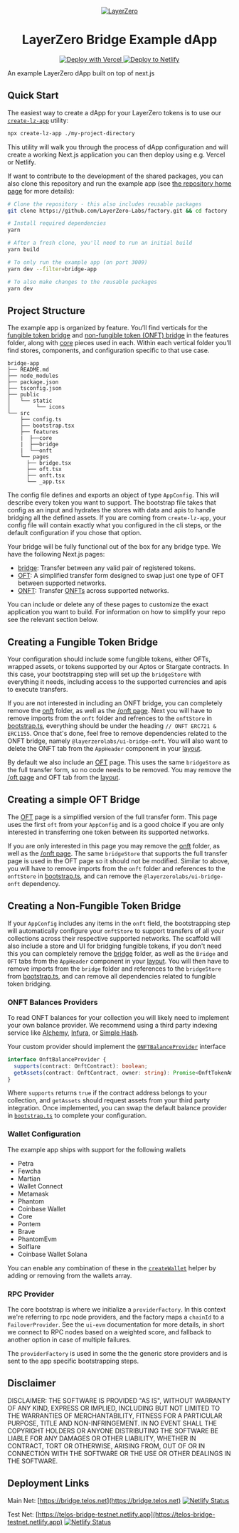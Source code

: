 <p align="center">
  <a href="https://layerzero.network">
    <img alt="LayerZero" style="max-width: 500px" src="https://d3a2dpnnrypp5h.cloudfront.net/bridge-app/lz.png"/>
  </a>
</p>

<h1 align="center">LayerZero Bridge Example dApp</h1>

<!-- Deploy buttons -->

<p align="center">
  <a href="https://vercel.com/new/clone?repository-url=https%3A%2F%2Fgithub.com%2FLayerZero-Labs%2Ffactory%2Ftree%2Fexamples%2Fbridge-app&demo-title=LayerZero%20dApp&demo-description=Showcase%20dApp%20for%20LayerZero%20omnichain%20interoperability%20protocol&demo-url=https%3A%2F%2Ffactory.layerzero.network%2Fbridge&demo-image=https%3A%2F%2Flayerzero.network%2Ficons%2Fshare.png">
    <img src="https://d3a2dpnnrypp5h.cloudfront.net/bridge-app/deploy-to-vercel.svg" alt="Deploy with Vercel"/>
  </a>
  <a href="https://app.netlify.com/start/deploy?repository=https%3A%2F%2Fgithub.com%2FLayerZero-Labs%2Ffactory&base=examples%2Fbridge-app">
    <img src="https://d3a2dpnnrypp5h.cloudfront.net/bridge-app/deploy-to-netlify.svg" alt="Deploy to Netlify"/>
  </a>
</p>

An example LayerZero dApp built on top of next.js

## Quick Start

The easiest way to create a dApp for your LayerZero tokens is to use our [`create-lz-app`](https://www.npmjs.com/package/create-lz-app) utility:

```bash
npx create-lz-app ./my-project-directory
```

This utility will walk you through the process of dApp configuration and will create a working Next.js application you can then deploy using e.g. Vercel or Netlify.

If want to contribute to the development of the shared packages, you can also clone this repository and run the example app (see [the repository home page](https://github.com/LayerZero-Labs/factory) for more details):

```sh
# Clone the repository - this also includes reusable packages
git clone https://github.com/LayerZero-Labs/factory.git && cd factory

# Install required dependencies
yarn

# After a fresh clone, you'll need to run an initial build
yarn build

# To only run the example app (on port 3009)
yarn dev --filter=bridge-app

# To also make changes to the reusable packages
yarn dev
```

## Project Structure

The example app is organized by feature. You’ll find verticals for the [fungible token bridge](src/features/bridge/README.md) and [non-fungible token (ONFT) bridge](src/features/onft/README.md) in the features folder, along with [core](src/features/core/README.md) pieces used in each. Within each vertical folder you’ll find stores, components, and configuration specific to that use case.

```
bridge-app
├── README.md
├── node_modules
├── package.json
├── tsconfig.json
├── public
│   └── static
│        └── icons
└── src
    ├── config.ts
    ├── bootstrap.tsx
    ├── features
    |  ├──core
    |  ├──bridge
    |  └──onft
    └── pages
      ├── bridge.tsx
      ├── oft.tsx
      ├── onft.tsx
      └── _app.tsx
```

The config file defines and exports an object of type `AppConfig`. This will describe every token you want to support. The bootstrap file takes that config as an input and hydrates the stores with data and apis to handle bridging all the defined assets. If you are coming from `create-lz-app`, your config file will contain exactly what you configured in the cli steps, or the default configuration if you chose that option.

Your bridge will be fully functional out of the box for any bridge type. We have the following Next.js pages:

- [bridge](http://localhost:3009/bridge): Transfer between any valid pair of registered tokens.
- [OFT](http://localhost:3009/oft): A simplified transfer form designed to swap just one type of OFT between supported networks.
- [ONFT](http://localhost:3009/onft): Transfer [ONFTs](https://layerzero.gitbook.io/docs/evm-guides/layerzero-omnichain-contracts) across supported networks.

You can include or delete any of these pages to customize the exact application you want to build. For information on how to simplify your repo see the relevant section below.

## Creating a Fungible Token Bridge

Your configuration should include some fungible tokens, either OFTs, wrapped assets, or tokens supported by our Aptos or Stargate contracts. In this case, your bootstrapping step will set up the `bridgeStore` with everything it needs, including access to the supported currencies and apis to execute transfers.

If you are not interested in including an ONFT bridge, you can completely remove the [onft](./src/features/onft/) folder, as well as the [/onft page](./src/pages/onft.tsx). Next you will have to remove imports from the `onft` folder and refrences to the `onftStore` in [bootstrap.ts](./src/bootstrap.ts), everything should be under the heading `// ONFT ERC721 & ERC1155`. Once that's done, feel free to remove dependencies related to the ONFT bridge, namely `@layerzerolabs/ui-bridge-onft`. You will also want to delete the ONFT tab from the `AppHeader` component in your [layout](./src/features/core/ui/Layout.tsx).

By default we also include an [OFT](http://localhost:3009/oft) page. This uses the same `bridgeStore` as the full transfer form, so no code needs to be removed. You may remove the [/oft page](./src/pages/oft.tsx) and OFT tab from the [layout](./src/features/core/ui/Layout.tsx).

## Creating a simple OFT Bridge

The [OFT](http://localhost:3009/oft) page is a simplified version of the full transfer form. This page uses the first `oft` from your `AppConfig` and is a good choice if you are only interested in transferring one token between its supported networks.

If you are only interested in this page you may remove the [onft](./src/features/onft/) folder, as well as the [/onft page](./src/pages/onft.tsx). The same `bridgeStore` that supports the full transfer page is used in the OFT page so it should not be modified. Similar to above, you will have to remove imports from the `onft` folder and references to the `onftStore` in [bootstrap.ts](./src/bootstrap.ts), and can remove the `@layerzerolabs/ui-bridge-onft` dependency.

## Creating a Non-Fungible Token Bridge

If your `AppConfig` includes any items in the `onft` field, the bootstrapping step will automatically configure your `onftStore` to support transfers of all your collections across their respective supported networks. The scaffold will also include a store and UI for bridging fungible tokens, if you don't need this you can completely remove the [bridge](./src/features/bridge/) folder, as well as the `Bridge` and `OFT` tabs from the `AppHeader` component in your [layout](./src/features/core/ui/Layout.tsx). You will then have to remove imports from the `bridge` folder and references to the `bridgeStore` from [bootstrap.ts](./src/bootstrap.ts), and can remove all dependencies related to fungible token bridging.

### ONFT Balances Providers

To read ONFT balances for your collection you will likely need to implement your own balance provider. We recommend using a third party indexing service like [Alchemy](https://docs.alchemy.com/reference/nft-api-quickstart), [Infura](https://www.infura.io/platform/nft-api), or [Simple Hash](https://docs.simplehash.com/reference/overview).

Your custom provider should implement the [`ONFTBalanceProvider`](https://github.com/LayerZero-Labs/ui-monorepo/blob/main/packages/ui-bridge-onft/src/balance/OnftBalanceProvider.ts) interface

```ts
interface OnftBalanceProvider {
  supports(contract: OnftContract): boolean;
  getAssets(contract: OnftContract, owner: string): Promise<OnftTokenAmount[]>;
}
```

Where `supports` returns `true` if the contract address belongs to your collection, and `getAssets` should request assets from your third party integration. Once implemented, you can swap the default balance provider in [`bootstrap.ts`](src/bootstrap.ts) to complete your configuration.

### Wallet Configuration

The example app ships with support for the following wallets

- Petra
- Fewcha
- Martian
- Wallet Connect
- Metamask
- Phantom
- Coinbase Wallet
- Core
- Pontem
- Brave
- PhantomEvm
- Solflare
- Coinbase Wallet Solana

You can enable any combination of these in the [`createWallet`](src/features/core/config/createWallets.ts) helper by adding or removing from the wallets array.

### RPC Provider

The core bootstrap is where we initialize a `providerFactory`. In this context we're referring to rpc node providers, and the factory maps a `chainId` to a `FailoverProvider`. See the `ui-evm` documentation for more details, in short we connect to RPC nodes based on a weighted score, and fallback to another option in case of multiple failures.

The `providerFactory` is used in some the the generic store providers and is sent to the app specific bootstrapping steps.

## Disclaimer

DISCLAIMER: THE SOFTWARE IS PROVIDED "AS IS", WITHOUT WARRANTY OF ANY
KIND, EXPRESS OR IMPLIED, INCLUDING BUT NOT LIMITED TO THE WARRANTIES
OF MERCHANTABILITY, FITNESS FOR A PARTICULAR PURPOSE, TITLE AND
NON-INFRINGEMENT. IN NO EVENT SHALL THE COPYRIGHT HOLDERS OR ANYONE
DISTRIBUTING THE SOFTWARE BE LIABLE FOR ANY DAMAGES OR OTHER
LIABILITY, WHETHER IN CONTRACT, TORT OR OTHERWISE, ARISING FROM, OUT
OF OR IN CONNECTION WITH THE SOFTWARE OR THE USE OR OTHER DEALINGS IN
THE SOFTWARE.

## Deployment Links

Main Net: [https://bridge.telos.net](https://bridge.telos.net)  [![Netlify Status](https://api.netlify.com/api/v1/badges/0b94e491-064e-4673-a45d-0a31b506c3cd/deploy-status)](https://app.netlify.com/sites/telos-bridge/deploys)

Test Net: [https://telos-bridge-testnet.netlify.app](https://telos-bridge-testnet.netlify.app)   [![Netlify Status](https://api.netlify.com/api/v1/badges/6c67c3cd-036f-4744-9633-037f82436efc/deploy-status)](https://app.netlify.com/sites/telos-bridge-testnet/deploys)

